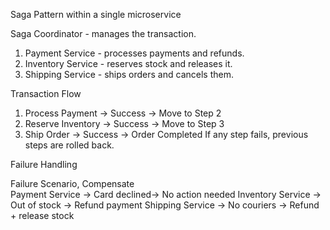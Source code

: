 Saga Pattern within a single microservice

Saga Coordinator - manages the transaction.
1. Payment Service - processes payments and refunds.
2. Inventory Service - reserves stock and releases it.
3. Shipping Service - ships orders and cancels them.

Transaction Flow
1. Process Payment -> Success -> Move to Step 2
2. Reserve Inventory -> Success -> Move to Step 3
3. Ship Order -> Success -> Order Completed
If any step fails, previous steps are rolled back.

Failure Handling

Failure Scenario, Compensate                  
Payment Service -> Card declined-> No action needed
Inventory Service -> Out of stock -> Refund payment 
Shipping Service -> No couriers -> Refund + release stock

